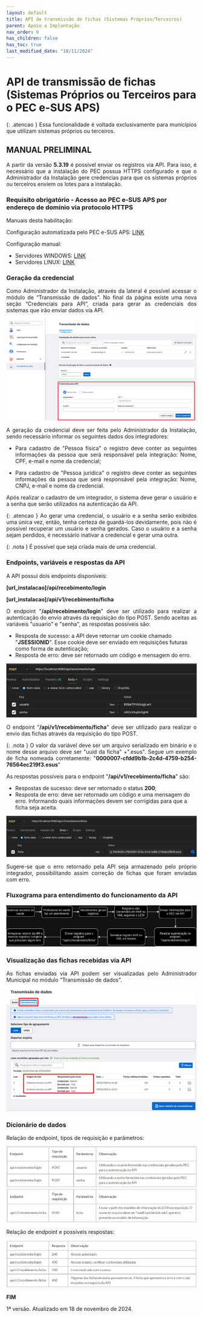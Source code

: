 ```yaml
---
layout: default
title: API de transmissão de fichas (Sistemas Próprios/Terceiros)
parent: Apoio a Implantação
nav_order: 9
has_children: false
has_toc: true
last_modified_date: "18/11/2024"
---
```

<head>
    <style>
        p{text-align:justify};
    </style>
</head>

# API de transmissão de fichas (Sistemas Próprios ou Terceiros para o PEC e-SUS APS)

{: .atencao }
Essa funcionalidade é voltada exclusivamente para municípios que utilizam sistemas próprios ou terceiros.

## MANUAL PRELIMINAL

A partir da versão **5.3.19** é possível enviar os registros via API. Para isso, é necessário que a instalação do PEC possua HTTPS configurado e que o Administrador da Instalação gere credencias para que os sistemas próprios ou terceiros enviem os lotes para a instalação.

### Requisito obrigatório - Acesso ao PEC e-SUS APS por endereço de domínio via protocolo HTTPS

Manuais desta habilitação:

Configuração automatizada pelo PEC e-SUS APS: [LINK](https://saps-ms.github.io/Manual-eSUS_APS/docs/Apoio%20a%20Implanta%C3%A7%C3%A3o/HTTPS_Automatizado/)

Configuração manual:
- Servidores WINDOWS: [LINK](https://saps-ms.github.io/Manual-eSUS_APS/docs/Apoio%20a%20Implanta%C3%A7%C3%A3o/Certificado_Https_Windows/)
- Servidores LINUX: [LINK](https://saps-ms.github.io/Manual-eSUS_APS/docs/Apoio%20a%20Implanta%C3%A7%C3%A3o/Certificado_Https_Linux/)

### Geração da credencial

Como Administrador da Instalação, através da lateral é possível acessar o módulo de “Transmissão de dados”. No final da página existe uma nova seção “Credenciais para API”, criada para gerar as credenciais dos sistemas que irão enviar dados via API.

![](media/api1.png)

A geração da credencial deve ser feita pelo Administrador da Instalação, sendo necessário informar os seguintes dados dos integradores:

- Para cadastro de "Pessoa física" o registro deve conter as seguintes informações da pessoa que será responsável pela integração: Nome, CPF, e-mail e nome da credencial;

- Para cadastro de "Pessoa jurídica" o registro deve conter as seguintes informações da pessoa que será responsável pela integração: Nome, CNPJ, e-mail e nome da credencial.

Após realizar o cadastro de um integrador, o sistema deve gerar o usuário e a senha que serão utilizados na autenticação da API.

{: .atencao }
Ao gerar uma credencial, o usuário e a senha serão exibidos uma única vez, então, tenha certeza de guardá-los devidamente, pois não é possível recuperar um usuário e senha gerados. Caso o usuário e a senha sejam perdidos, é necessário inativar a credencial e gerar uma outra.

{: .nota }
É possível que seja criada mais de uma credencial.

### Endpoints, variáveis e respostas da API

A API possui dois endpoints disponíveis:

**[url_instalacao]/api/recebimento/login**

**[url_instalacao]/api/v1/recebimento/ficha**

O endpoint "**/api/recebimento/login**" deve ser utilizado para realizar a autenticação do envio através da requisição do tipo POST. Sendo aceitas as variáveis "usuario" e "senha", as respostas possíveis são:
- Resposta de sucesso: a API deve retornar um cookie chamado "**JSESSIONID**". Esse cookie deve ser enviado em requisições futuras como forma de autenticação;
- Resposta de erro: deve ser retornado um código e mensagem do erro.

![](media/apireq1.png)

O endpoint "**/api/v1/recebimento/ficha**" deve ser utilizado para realizar o envio das fichas através da requisição do tipo POST. 

{: .nota }
O valor da variável deve ser um arquivo serializado em binário e o nome desse arquivo deve ser "uuid da ficha" +".esus". Segue um exemplo de ficha nomeada corretamente: "**0000007-cfdd9b1b-2c4d-4759-b254-76564ec219f3.esus**"

As respostas possíveis para o endpoint "**/api/v1/recebimento/ficha**" são:

- Respostas de sucesso: deve ser retornado o status **200**;
- Resposta de erro: deve ser retornado um código e uma mensagem do erro. Informando quais informações devem ser corrigidas para que a ficha seja aceita.

![](media/apireq2.png)

Sugere-se que o erro retornado pela API seja armazenado pelo próprio integrador, possibilitando assim correção de fichas que foram enviadas com erro.
 
### Fluxograma para entendimento do funcionamento da API

![](media/apifluxo.png)

### Visualização das fichas recebidas via API

As fichas enviadas via API podem ser visualizadas pelo Administrador Municipal no módulo “Transmissão de dados”.

![](media/api2.png)

### Dicionário de dados

Relação de endpoint, tipos de requisição e parâmetros:

![](media/apidic1.png)
![](media/apidic2.png)

Relação de endpoint e possíveis respostas:

![](media/apidic3.png)

**FIM** 

1ª versão. Atualizado em 18 de novembro de 2024.